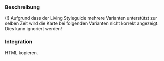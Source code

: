 ### Beschreibung


(!) Aufgrund dass der Living Styleguide mehrere Varianten unterstützt zur selben Zeit wird die Karte bei folgenden Varianten nicht korrekt angezeigt. Dies kann ignoriert werden!
### Integration

HTML kopieren.
